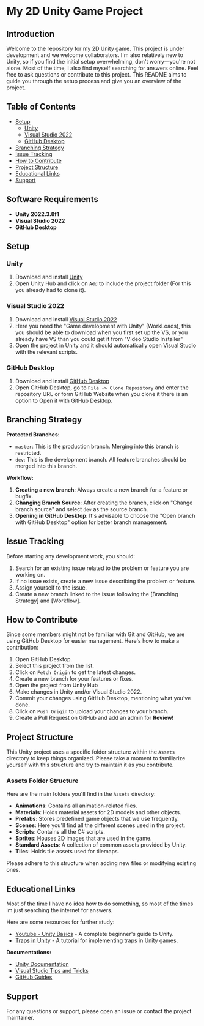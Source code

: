 # My 2D Unity Game Project

## Introduction

Welcome to the repository for my 2D Unity game. This project is under development and we welcome collaborators. I'm also relatively new to Unity, so if you find the initial setup overwhelming, don't worry—you're not alone. Most of the time, I also find myself searching for answers online. Feel free to ask questions or contribute to this project. This README aims to guide you through the setup process and give you an overview of the project.

## Table of Contents

- [Setup](#setup)
  - [Unity](#unity)
  - [Visual Studio 2022](#visual-studio-2022)
  - [GitHub Desktop](#github-desktop)
- [Branching Strategy](#branching-strategy)
- [Issue Tracking](#issue-tracking)
- [How to Contribute](#how-to-contribute)
- [Project Structure](#project-structure)
- [Educational Links](#educational-links)
- [Support](#support)

## Software Requirements

- **Unity 2022.3.8f1**
- **Visual Studio 2022**
- **GitHub Desktop**

## Setup

### Unity

1. Download and install [Unity](https://unity.com/)
2. Open Unity Hub and click on `Add` to include the project folder (For this you already had to clone it).

### Visual Studio 2022

1. Download and install [Visual Studio 2022](https://visualstudio.microsoft.com/free-developer-offers/)
2. Here you need the "Game development with Unity" (WorkLoads), this you should be able to download when you first set up the VS, or you already have VS than you could get it from "Video Studio Installer"
3. Open the project in Unity and it should automatically open Visual Studio with the relevant scripts.

### GitHub Desktop

1. Download and install [GitHub Desktop](https://desktop.github.com/)
2. Open GitHub Desktop, go to `File -> Clone Repository` and enter the repository URL or form GitHub Website when you clone it there is an option to Open it with GitHub Desktop.

## Branching Strategy

**Protected Branches:**
- `master`: This is the production branch. Merging into this branch is restricted.
- `dev`: This is the development branch. All feature branches should be merged into this branch.

**Workflow:**

1. **Creating a new branch**: Always create a new branch for a feature or bugfix. 
2. **Changing Branch Source**: After creating the branch, click on "Change branch source" and select `dev` as the source branch.
3. **Opening in GitHub Desktop**: It's advisable to choose the "Open branch with GitHub Desktop" option for better branch management.

## Issue Tracking

Before starting any development work, you should:

1. Search for an existing issue related to the problem or feature you are working on.
2. If no issue exists, create a new issue describing the problem or feature.
3. Assign yourself to the issue.
4. Create a new branch linked to the issue following the [Branching Strategy] and [Workflow].

## How to Contribute

Since some members might not be familiar with Git and GitHub, we are using GitHub Desktop for easier management. Here's how to make a contribution:

1. Open GitHub Desktop.
2. Select this project from the list.
3. Click on `Fetch Origin` to get the latest changes.
4. Create a new branch for your features or fixes.
5. Open the project from Unity Hub
6. Make changes in Unity and/or Visual Studio 2022.
7. Commit your changes using GitHub Desktop, mentioning what you've done.
8. Click on `Push Origin` to upload your changes to your branch.
9. Create a Pull Request on GitHub and add an admin for __Review!__

## Project Structure

This Unity project uses a specific folder structure within the `Assets` directory to keep things organized. Please take a moment to familiarize yourself with this structure and try to maintain it as you contribute.

### Assets Folder Structure

Here are the main folders you'll find in the `Assets` directory:

- **Animations**: Contains all animation-related files.
- **Materials**: Holds material assets for 2D models and other objects.
- **Prefabs**: Stores predefined game objects that we use frequently.
- **Scenes**: Here you'll find all the different scenes used in the project.
- **Scripts**: Contains all the C# scripts.
- **Sprites**: Houses 2D images that are used in the game.
- **Standard Assets**: A collection of common assets provided by Unity.
- **Tiles**: Holds tile assets used for tilemaps.

Please adhere to this structure when adding new files or modifying existing ones.

## Educational Links

Most of the time I have no idea how to do something, so most of the times im just searching the internet for answers.

Here are some resources for further study:
- [Youtube - Unity Basics](https://www.youtube.com/watch?v=Ii-scMenaOQ&list=PLrnPJCHvNZuCVTz6lvhR81nnaf1a-b67U) - A complete beginner's guide to Unity.
- [Traps in Unity](https://www.youtube.com/watch?v=5EesvCG9_FA&t=10s) - A tutorial for implementing traps in Unity games.


**Documentations:**

- [Unity Documentation](https://docs.unity.com/)
- [Visual Studio Tips and Tricks](https://visualstudiotipsandtricks.com/)
- [GitHub Guides](https://guides.github.com/)

## Support

For any questions or support, please open an issue or contact the project maintainer.
